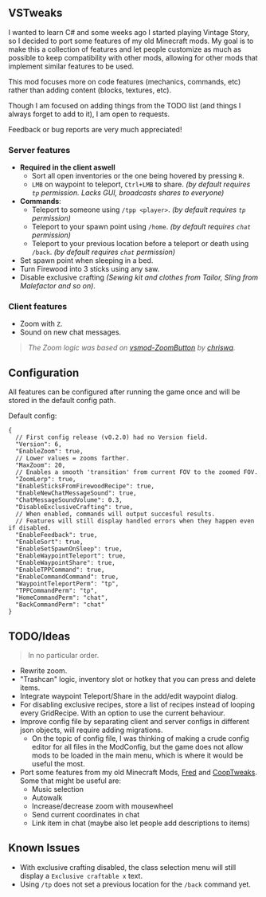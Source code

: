 ## VSTweaks

I wanted to learn C# and some weeks ago I started playing Vintage Story, so I decided to port some features of my old Minecraft mods. My goal is to make this a collection of features and let people customize as much as possible to keep compatibility with other mods, allowing for other mods that implement similar features to be used.

This mod focuses more on code features (mechanics, commands, etc) rather than adding content (blocks, textures, etc).

Though I am focused on adding things from the TODO list (and things I always forget to add to it), I am open to requests.

Feedback or bug reports are very much appreciated!

### Server features

- **Required in the client aswell**
  - Sort all open inventories or the one being hovered by pressing `R`.
  - `LMB` on waypoint to teleport, `Ctrl+LMB` to share. *(by default requires `tp` permission. Lacks GUI, broadcasts shares to everyone)*
- **Commands**:
  - Teleport to someone using `/tpp <player>`. *(by default requires `tp` permission)*
  - Teleport to your spawn point using `/home`. *(by default requires `chat` permission)*
  - Teleport to your previous location before a teleport or death using `/back`. *(by default requires `chat` permission)*
- Set spawn point when sleeping in a bed.
- Turn Firewood into 3 sticks using any saw.
- Disable exclusive crafting *(Sewing kit and clothes from Tailor, Sling from Malefactor and so on)*.

### Client features

- Zoom with `Z`.
- Sound on new chat messages.

> *The Zoom logic was based on [vsmod-ZoomButton](https://github.com/chriswa/vsmod-ZoomButton) by [chriswa](https://github.com/chriswa).*

## Configuration

All features can be configured after running the game once and will be stored in the default config path.

Default config:

```jsonc
{
  // First config release (v0.2.0) had no Version field.
  "Version": 6,
  "EnableZoom": true,
  // Lower values = zooms farther.
  "MaxZoom": 20,
  // Enables a smooth 'transition' from current FOV to the zoomed FOV.
  "ZoomLerp": true,
  "EnableSticksFromFirewoodRecipe": true,
  "EnableNewChatMessageSound": true,
  "ChatMessageSoundVolume": 0.3,
  "DisableExclusiveCrafting": true,
  // When enabled, commands will output succesful results.
  // Features will still display handled errors when they happen even if disabled.
  "EnableFeedback": true,
  "EnableSort": true,
  "EnableSetSpawnOnSleep": true,
  "EnableWaypointTeleport": true,
  "EnableWaypointShare": true,
  "EnableTPPCommand": true,
  "EnableCommandCommand": true,
  "WaypointTeleportPerm": "tp",
  "TPPCommandPerm": "tp",
  "HomeCommandPerm": "chat",
  "BackCommandPerm": "chat"
}
```

## TODO/Ideas

> In no particular order.

- Rewrite zoom.
- "Trashcan" logic, inventory slot or hotkey that you can press and delete items.
- Integrate waypoint Teleport/Share in the add/edit waypoint dialog.
- For disabling exclusive recipes, store a list of recipes instead of looping every GridRecipe. With an option to use the current behaviour.
- Improve config file by separating client and server configs in different json objects, will require adding migrations.
  - On the topic of config file, I was thinking of making a crude config editor for all files in the ModConfig, but the game does not allow mods to be loaded in the main menu, which is where it would be useful the most.
- Port some features from my old Minecraft Mods, [Fred](https://github.com/Kyagara/Fred) and [CoopTweaks](https://github.com/Kyagara/CoopTweaks). Some that might be useful are:
  - Music selection
  - Autowalk
  - Increase/decrease zoom with mousewheel
  - Send current coordinates in chat
  - Link item in chat (maybe also let people add descriptions to items)

## Known Issues

- With exclusive crafting disabled, the class selection menu will still display a `Exclusive craftable x` text.
- Using `/tp` does not set a previous location for the `/back` command yet.
